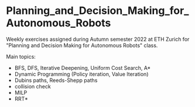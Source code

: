 # Planning_and_Decision_Making_for_Autonomous_Robots
Weekly exercises assigned during Autumn semester 2022 at ETH Zurich for "Planning and Decision Making for Autonomous Robots" class.

Main topics:
- BFS, DFS, Iterative Deepening, Uniform Cost Search, A*
- Dynamic Programming (Policy iteration, Value Iteration)
- Dubins paths, Reeds-Shepp paths
- collision check
- MILP
- RRT*
